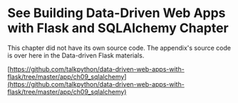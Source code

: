 # See Building Data-Driven Web Apps with Flask and SQLAlchemy Chapter

This chapter did not have its own source code. The appendix's source code is over here in the Data-driven Flask materials.

[https://github.com/talkpython/data-driven-web-apps-with-flask/tree/master/app/ch09_sqlalchemy](https://github.com/talkpython/data-driven-web-apps-with-flask/tree/master/app/ch09_sqlalchemy)

